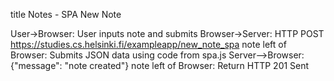 title Notes - SPA New Note

User->Browser: User inputs note and submits
Browser->Server: HTTP POST https://studies.cs.helsinki.fi/exampleapp/new_note_spa
note left of Browser: Submits JSON data using code from spa.js
Server-->Browser: {"message": "note created"}
note left of Browser: Return HTTP 201 Sent